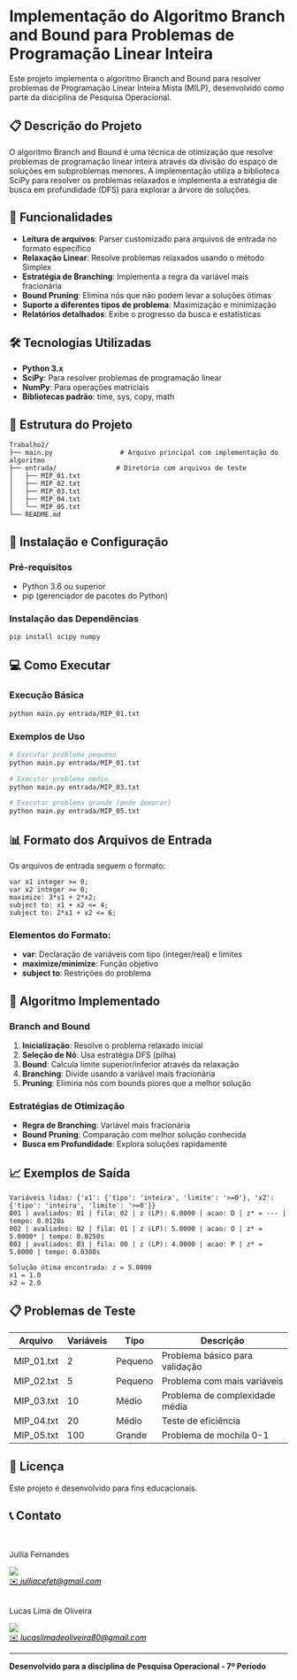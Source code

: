 # Implementação do Algoritmo Branch and Bound para Problemas de Programação Linear Inteira

Este projeto implementa o algoritmo Branch and Bound para resolver problemas de Programação Linear Inteira Mista (MILP), desenvolvido como parte da disciplina de Pesquisa Operacional.

## 📋 Descrição do Projeto

O algoritmo Branch and Bound é uma técnica de otimização que resolve problemas de programação linear inteira através da divisão do espaço de soluções em subproblemas menores. A implementação utiliza a biblioteca SciPy para resolver os problemas relaxados e implementa a estratégia de busca em profundidade (DFS) para explorar a árvore de soluções.

## 🚀 Funcionalidades

- **Leitura de arquivos**: Parser customizado para arquivos de entrada no formato específico
- **Relaxação Linear**: Resolve problemas relaxados usando o método Simplex
- **Estratégia de Branching**: Implementa a regra da variável mais fracionária
- **Bound Pruning**: Elimina nós que não podem levar a soluções ótimas
- **Suporte a diferentes tipos de problema**: Maximização e minimização
- **Relatórios detalhados**: Exibe o progresso da busca e estatísticas

## 🛠️ Tecnologias Utilizadas

- **Python 3.x**
- **SciPy**: Para resolver problemas de programação linear
- **NumPy**: Para operações matriciais
- **Bibliotecas padrão**: time, sys, copy, math

## 📁 Estrutura do Projeto

```
Trabalho2/
├── main.py                 # Arquivo principal com implementação do algoritmo
├── entrada/               # Diretório com arquivos de teste
│   ├── MIP_01.txt
│   ├── MIP_02.txt
│   ├── MIP_03.txt
│   ├── MIP_04.txt
│   └── MIP_05.txt
└── README.md
```

## 🔧 Instalação e Configuração

### Pré-requisitos

- Python 3.6 ou superior
- pip (gerenciador de pacotes do Python)

### Instalação das Dependências

```bash
pip install scipy numpy
```

## 💻 Como Executar

### Execução Básica

```bash
python main.py entrada/MIP_01.txt
```

### Exemplos de Uso

```bash
# Executar problema pequeno
python main.py entrada/MIP_01.txt

# Executar problema médio
python main.py entrada/MIP_03.txt

# Executar problema grande (pode demorar)
python main.py entrada/MIP_05.txt
```

## 📊 Formato dos Arquivos de Entrada

Os arquivos de entrada seguem o formato:

```
var x1 integer >= 0;
var x2 integer >= 0;
maximize: 3*x1 + 2*x2;
subject to: x1 + x2 <= 4;
subject to: 2*x1 + x2 <= 6;
```

### Elementos do Formato:

- **var**: Declaração de variáveis com tipo (integer/real) e limites
- **maximize/minimize**: Função objetivo
- **subject to**: Restrições do problema

## 🎯 Algoritmo Implementado

### Branch and Bound

1. **Inicialização**: Resolve o problema relaxado inicial
2. **Seleção de Nó**: Usa estratégia DFS (pilha)
3. **Bound**: Calcula limite superior/inferior através da relaxação
4. **Branching**: Divide usando a variável mais fracionária
5. **Pruning**: Elimina nós com bounds piores que a melhor solução

### Estratégias de Otimização

- **Regra de Branching**: Variável mais fracionária
- **Bound Pruning**: Comparação com melhor solução conhecida
- **Busca em Profundidade**: Explora soluções rapidamente

## 📈 Exemplos de Saída

```
Variáveis lidas: {'x1': {'tipo': 'inteira', 'limite': '>=0'}, 'x2': {'tipo': 'inteira', 'limite': '>=0'}}
001 | avaliados: 01 | fila: 02 | z (LP): 6.0000 | acao: D | z* = --- | tempo: 0.0120s
002 | avaliados: 02 | fila: 01 | z (LP): 5.0000 | acao: O | z* = 5.0000* | tempo: 0.0250s
003 | avaliados: 03 | fila: 00 | z (LP): 4.0000 | acao: P | z* = 5.0000 | tempo: 0.0380s

Solução ótima encontrada: z = 5.0000
x1 = 1.0
x2 = 2.0
```

## 📋 Problemas de Teste

| Arquivo | Variáveis | Tipo | Descrição |
|---------|-----------|------|-----------|
| MIP_01.txt | 2 | Pequeno | Problema básico para validação |
| MIP_02.txt | 5 | Pequeno | Problema com mais variáveis |
| MIP_03.txt | 10 | Médio | Problema de complexidade média |
| MIP_04.txt | 20 | Médio | Teste de eficiência |
| MIP_05.txt | 100 | Grande | Problema de mochila 0-1 |

## 📄 Licença

Este projeto é desenvolvido para fins educacionais.

## 📞 Contato
<div>
 <br><p align="justify"> Jullia Fernandes</p>
 <a href="https://t.me/JulliaFernandes">
 <img align="center" src="https://img.shields.io/badge/Telegram-2CA5E0?style=for-the-badge&logo=telegram&logoColor=white"/> 
 </div>
<a style="color:black" href="mailto:julliacefet@gmail.com?subject=[GitHub]%20Source%20Dynamic%20Lists">
✉️ <i>julliacefet@gmail.com</i>
</a>

<div>
 <br><p align="justify"> Lucas Lima de Oliveira</p>
 <a href="https://t.me/oilucaslima">
 <img align="center" src="https://img.shields.io/badge/Telegram-2CA5E0?style=for-the-badge&logo=telegram&logoColor=white"/> 
 </div>
<a style="color:black" href="mailto:lucaslimadeoliveira80@gmail.com?subject=[GitHub]%20Source%20Dynamic%20Lists">
✉️ <i>lucaslimadeoliveira80@gmail.com</i>
</a>
   
---

**Desenvolvido para a disciplina de Pesquisa Operacional - 7º Período**
